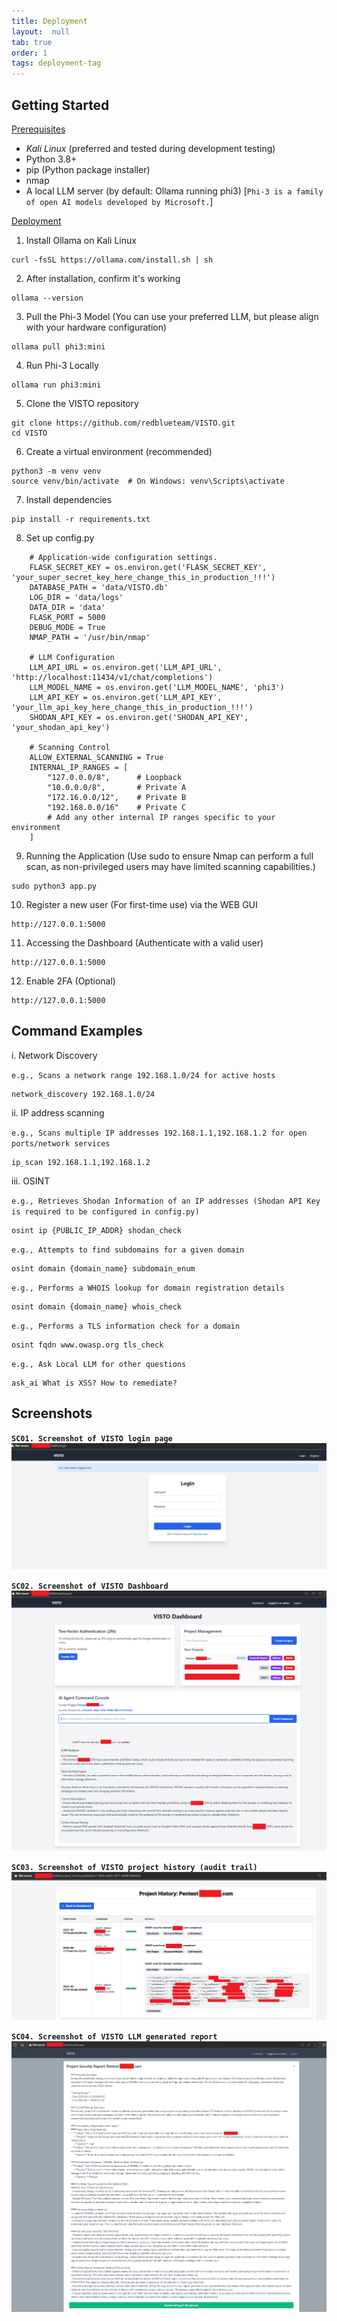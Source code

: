 ```yaml
---
title: Deployment
layout:  null
tab: true
order: 1
tags: deployment-tag
---
```


## **Getting Started**

<ins>Prerequisites</ins>
- *Kali Linux* (preferred and tested during development testing)
- Python 3.8+
- pip (Python package installer)
- nmap
- A local LLM server (by default: Ollama running phi3) [`Phi-3 is a family of open AI models developed by Microsoft.`]

<ins>Deployment</ins>

1. Install Ollama on Kali Linux
```
curl -fsSL https://ollama.com/install.sh | sh
```
2. After installation, confirm it's working
```
ollama --version
```
3. Pull the Phi-3 Model (You can use your preferred LLM, but please align with your hardware configuration)
```
ollama pull phi3:mini
```
4. Run Phi-3 Locally
```
ollama run phi3:mini
```
5. Clone the VISTO repository
```
git clone https://github.com/redblueteam/VISTO.git
cd VISTO
```
6. Create a virtual environment (recommended)
```
python3 -m venv venv
source venv/bin/activate  # On Windows: venv\Scripts\activate
```
7. Install dependencies
```
pip install -r requirements.txt
```
8. Set up config.py
```
    # Application-wide configuration settings.
    FLASK_SECRET_KEY = os.environ.get('FLASK_SECRET_KEY', 'your_super_secret_key_here_change_this_in_production_!!!')
    DATABASE_PATH = 'data/VISTO.db'
    LOG_DIR = 'data/logs'
    DATA_DIR = 'data'
    FLASK_PORT = 5000
    DEBUG_MODE = True
    NMAP_PATH = '/usr/bin/nmap'

    # LLM Configuration
    LLM_API_URL = os.environ.get('LLM_API_URL', 'http://localhost:11434/v1/chat/completions')
    LLM_MODEL_NAME = os.environ.get('LLM_MODEL_NAME', 'phi3')
    LLM_API_KEY = os.environ.get('LLM_API_KEY', 'your_llm_api_key_here_change_this_in_production_!!!')
    SHODAN_API_KEY = os.environ.get('SHODAN_API_KEY', 'your_shodan_api_key')

    # Scanning Control
    ALLOW_EXTERNAL_SCANNING = True
    INTERNAL_IP_RANGES = [
        "127.0.0.0/8",      # Loopback
        "10.0.0.0/8",       # Private A
        "172.16.0.0/12",    # Private B
        "192.168.0.0/16"    # Private C
        # Add any other internal IP ranges specific to your environment
    ]

```
9. Running the Application (Use sudo to ensure Nmap can perform a full scan, as non-privileged users may have limited scanning capabilities.)
```
sudo python3 app.py
```
10. Register a new user (For first-time use) via the WEB GUI
```
http://127.0.0.1:5000
```
11. Accessing the Dashboard (Authenticate with a valid user)
```
http://127.0.0.1:5000
```
12. Enable 2FA (Optional)
```
http://127.0.0.1:5000
```

## **Command Examples**

i. Network Discovery

`e.g., Scans a network range 192.168.1.0/24 for active hosts`
```
network_discovery 192.168.1.0/24
```
ii. IP address scanning

`e.g., Scans multiple IP addresses 192.168.1.1,192.168.1.2 for open ports/network services`
```
ip_scan 192.168.1.1,192.168.1.2
```
iii. OSINT

`e.g., Retrieves Shodan Information of an IP addresses (Shodan API Key is required to be configured in config.py)`
```
osint ip {PUBLIC_IP_ADDR} shodan_check
```
`e.g., Attempts to find subdomains for a given domain`
```
osint domain {domain_name} subdomain_enum
```
`e.g., Performs a WHOIS lookup for domain registration details`
```
osint domain {domain_name} whois_check
```
`e.g., Performs a TLS information check for a domain`
```
osint fqdn www.owasp.org tls_check
```
`e.g., Ask Local LLM for other questions`
```
ask_ai What is XSS? How to remediate?
```

## **Screenshots**

**`SC01. Screenshot of VISTO login page`**
![Screenshot of VISTO login page](https://github.com/OWASP/www-project-visto/blob/main/assets/images/Login_sample.png?raw=true)

**`SC02. Screenshot of VISTO Dashboard`**
![Screenshot of VISTO Dashboard](https://github.com/OWASP/www-project-visto/blob/main/assets/images/Dashboard_sample.png?raw=true)

**`SC03. Screenshot of VISTO project history (audit trail)`**
![Screenshot of project history](https://github.com/OWASP/www-project-visto/blob/main/assets/images/Project_History_sample_view.png?raw=true)

**`SC04. Screenshot of VISTO LLM generated report`**
![Screenshot of a sample LLM generated report](https://github.com/OWASP/www-project-visto/blob/main/assets/images/LLM_generated_sample_report.png?raw=true)
